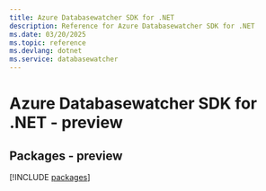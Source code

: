 ```yaml
---
title: Azure Databasewatcher SDK for .NET
description: Reference for Azure Databasewatcher SDK for .NET
ms.date: 03/20/2025
ms.topic: reference
ms.devlang: dotnet
ms.service: databasewatcher
---
```

# Azure Databasewatcher SDK for .NET - preview
## Packages - preview
[!INCLUDE [packages](databasewatcher-index.md)]